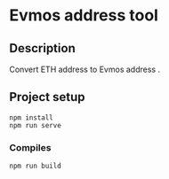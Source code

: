 # Evmos address tool

## Description

Convert ETH address to Evmos address .


## Project setup
```
npm install
npm run serve
```

### Compiles
```
npm run build
```

